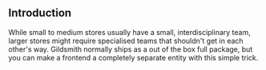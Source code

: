 ## Introduction

While small to medium stores usually have a small, interdisciplinary team, larger stores
might require specialised teams that shouldn't get in each other's way. Gildsmith normally
ships as a out of the box full package, but you can make a frontend a completely separate 
entity with this simple trick.

### 